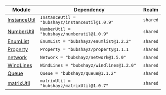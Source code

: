 | Module | Dependency | Realm |
| -- | -- | -- |
| [InstanceUtil](https://bubshayz.github.io/Roblox-Modules/api/InstanceUtil) | `InstanceUtil = "bubshayz/instanceutil@1.0.9"` | `shared` |
| [NumberUtil](https://bubshayz.github.io/Roblox-Modules/api/NumberUtil) | `NumberUtil = "bubshayz/numberutil@1.0.9"` | `shared` |
| [EnumList](https://bubshayz.github.io/Roblox-Modules/api/EnumList) | `EnumList = "bubshayz/enumlist@1.2.2"` | `shared` |
| [Property](https://bubshayz.github.io/Roblox-Modules/api/Property) | `Property = "bubshayz/property@1.1.1` | `shared` |
| [network](https://bubshayz.github.io/Roblox-Modules/api/Network) | `Network = "bubshayz/network@1.5.0"` | `shared` |
| [WindLines](https://bubshayz.github.io/Roblox-Modules/api/WindLines) | `WindLines = "bubshayz/windlines@1.2.0"` | `shared` |
| [Queue](https://bubshayz.github.io/Roblox-Modules/api/Queue) | `Queue = "bubshayz/queue@1.1.2"` | `shared` |
| [matrixUtil](https://bubshayz.github.io/Roblox-Modules/api/matrixUtil) | `matrixUtil = "bubshayz/matrixUtil@1.0.7"` | `shared` |